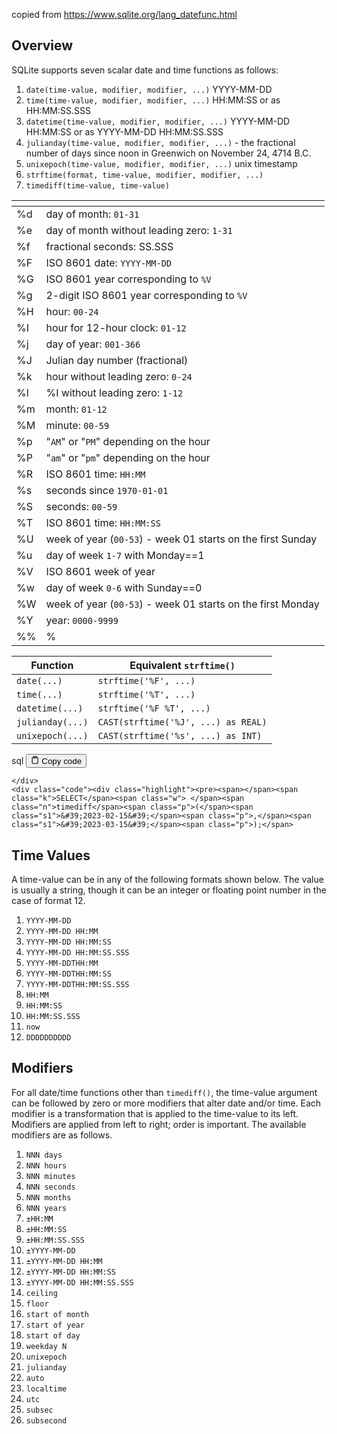 <p>copied from <a target="_blank" href="https://www.sqlite.org/lang_datefunc.html">https://www.sqlite.org/lang_datefunc.html</a></p>
<h2 id="Overview">Overview</h2>
<p>SQLite supports seven scalar date and time functions as follows:</p>
<ol>
<li><code>date(time-value, modifier, modifier, ...)</code>  YYYY-MM-DD</li>
<li><code>time(time-value, modifier, modifier, ...)</code>  HH:MM:SS or as HH:MM:SS.SSS</li>
<li><code>datetime(time-value, modifier, modifier, ...)</code>  YYYY-MM-DD HH:MM:SS or as YYYY-MM-DD HH:MM:SS.SSS</li>
<li><code>julianday(time-value, modifier, modifier, ...)</code>  - the fractional number of days since noon in Greenwich on November 24, 4714 B.C.</li>
<li><code>unixepoch(time-value, modifier, modifier, ...)</code>  unix timestamp</li>
<li><code>strftime(format, time-value, modifier, modifier, ...)</code></li>
<li><code>timediff(time-value, time-value)</code></li>
</ol>
<table>
<thead>
<tr>
<th></th>
<th></th>
</tr>
</thead>
<tbody>
<tr>
<td>%d</td>
<td>day of month: <code>01-31</code></td>
</tr>
<tr>
<td>%e</td>
<td>day of month without leading zero: <code>1-31</code></td>
</tr>
<tr>
<td>%f</td>
<td>fractional seconds: SS.SSS</td>
</tr>
<tr>
<td>%F</td>
<td>ISO 8601 date: <code>YYYY-MM-DD</code></td>
</tr>
<tr>
<td>%G</td>
<td>ISO 8601 year corresponding to <code>%V</code></td>
</tr>
<tr>
<td>%g</td>
<td>2-digit ISO 8601 year corresponding to <code>%V</code></td>
</tr>
<tr>
<td>%H</td>
<td>hour: <code>00-24</code></td>
</tr>
<tr>
<td>%I</td>
<td>hour for 12-hour clock: <code>01-12</code></td>
</tr>
<tr>
<td>%j</td>
<td>day of year: <code>001-366</code></td>
</tr>
<tr>
<td>%J</td>
<td>Julian day number (fractional)</td>
</tr>
<tr>
<td>%k</td>
<td>hour without leading zero: <code>0-24</code></td>
</tr>
<tr>
<td>%l</td>
<td>%I without leading zero: <code>1-12</code></td>
</tr>
<tr>
<td>%m</td>
<td>month: <code>01-12</code></td>
</tr>
<tr>
<td>%M</td>
<td>minute: <code>00-59</code></td>
</tr>
<tr>
<td>%p</td>
<td>"<code>AM</code>" or "<code>PM</code>" depending on the hour</td>
</tr>
<tr>
<td>%P</td>
<td>"<code>am</code>" or "<code>pm</code>" depending on the hour</td>
</tr>
<tr>
<td>%R</td>
<td>ISO 8601 time: <code>HH:MM</code></td>
</tr>
<tr>
<td>%s</td>
<td>seconds since <code>1970-01-01</code></td>
</tr>
<tr>
<td>%S</td>
<td>seconds: <code>00-59</code></td>
</tr>
<tr>
<td>%T</td>
<td>ISO 8601 time: <code>HH:MM:SS</code></td>
</tr>
<tr>
<td>%U</td>
<td>week of year (<code>00-53</code>) - week 01 starts on the first Sunday</td>
</tr>
<tr>
<td>%u</td>
<td>day of week <code>1-7</code> with Monday==1</td>
</tr>
<tr>
<td>%V</td>
<td>ISO 8601 week of year</td>
</tr>
<tr>
<td>%w</td>
<td>day of week <code>0-6</code> with Sunday==0</td>
</tr>
<tr>
<td>%W</td>
<td>week of year (<code>00-53</code>) - week 01 starts on the first Monday</td>
</tr>
<tr>
<td>%Y</td>
<td>year: <code>0000-9999</code></td>
</tr>
<tr>
<td>%%</td>
<td>%</td>
</tr>
</tbody>
</table>
<table>
<thead>
<tr>
<th>Function</th>
<th>Equivalent <code>strftime()</code></th>
</tr>
</thead>
<tbody>
<tr>
<td><code>date(...)</code></td>
<td><code>strftime('%F', ...)</code></td>
</tr>
<tr>
<td><code>time(...)</code></td>
<td><code>strftime('%T', ...)</code></td>
</tr>
<tr>
<td><code>datetime(...)</code></td>
<td><code>strftime('%F %T', ...)</code></td>
</tr>
<tr>
<td><code>julianday(...)</code></td>
<td><code>CAST(strftime('%J', ...) as REAL)</code></td>
</tr>
<tr>
<td><code>unixepoch(...)</code></td>
<td><code>CAST(strftime('%s', ...) as INT)</code></td>
</tr>
</tbody>
</table>
<div class="code-element">
    <div class="lang-line">
        <text>sql</text>
        <button class="copy-button"
        onclick="copyCode(this)">
    <svg stroke="currentColor"
         fill="none"
         stroke-width="2"
         viewBox="0 0 24 24"
         stroke-linecap="round"
         stroke-linejoin="round"
         class="h-4 w-4"
         height="1em"
         width="1em"
         xmlns="http://www.w3.org/2000/svg">
        <path d="M16 4h2a2 2 0 0 1 2 2v14a2 2 0 0 1-2 2H6a2 2 0 0 1-2-2V6a2 2 0 0 1 2-2h2"></path>
        <rect x="8" y="2" width="8" height="4" rx="1" ry="1"></rect>
    </svg>
    <text>Copy code</text>
</button>

    </div>
    <div class="code"><div class="highlight"><pre><span></span><span class="k">SELECT</span><span class="w"> </span><span class="n">timediff</span><span class="p">(</span><span class="s1">&#39;2023-02-15&#39;</span><span class="p">,</span><span class="s1">&#39;2023-03-15&#39;</span><span class="p">);</span>
</pre></div></div>
</div>

<h2 id="TimeValues">Time Values</h2>
<p>A time-value can be in any of the following formats shown below.
The value is usually a string, though it can be an integer or floating point number in the case of format 12.</p>
<ol>
<li><code>YYYY-MM-DD</code></li>
<li><code>YYYY-MM-DD HH:MM</code></li>
<li><code>YYYY-MM-DD HH:MM:SS</code></li>
<li><code>YYYY-MM-DD HH:MM:SS.SSS</code></li>
<li><code>YYYY-MM-DDTHH:MM</code></li>
<li><code>YYYY-MM-DDTHH:MM:SS</code></li>
<li><code>YYYY-MM-DDTHH:MM:SS.SSS</code></li>
<li><code>HH:MM</code></li>
<li><code>HH:MM:SS</code></li>
<li><code>HH:MM:SS.SSS</code></li>
<li><code>now</code></li>
<li><code>DDDDDDDDDD</code></li>
</ol>
<h2 id="Modifiers">Modifiers</h2>
<p>For all date/time functions other than <code>timediff()</code>, the time-value argument can be followed by zero or more modifiers that alter date and/or time.
Each modifier is a transformation that is applied to the time-value to its left.
Modifiers are applied from left to right; order is important.
The available modifiers are as follows.</p>
<ol>
<li><code>NNN days</code></li>
<li><code>NNN hours</code></li>
<li><code>NNN minutes</code></li>
<li><code>NNN seconds</code></li>
<li><code>NNN months</code></li>
<li><code>NNN years</code></li>
<li><code>±HH:MM</code></li>
<li><code>±HH:MM:SS</code></li>
<li><code>±HH:MM:SS.SSS</code></li>
<li><code>±YYYY-MM-DD</code></li>
<li><code>±YYYY-MM-DD HH:MM</code></li>
<li><code>±YYYY-MM-DD HH:MM:SS</code></li>
<li><code>±YYYY-MM-DD HH:MM:SS.SSS</code></li>
<li><code>ceiling</code></li>
<li><code>floor</code></li>
<li><code>start of month</code></li>
<li><code>start of year</code></li>
<li><code>start of day</code></li>
<li><code>weekday N</code></li>
<li><code>unixepoch</code></li>
<li><code>julianday</code></li>
<li><code>auto</code></li>
<li><code>localtime</code></li>
<li><code>utc</code></li>
<li><code>subsec</code></li>
<li><code>subsecond</code></li>
</ol>